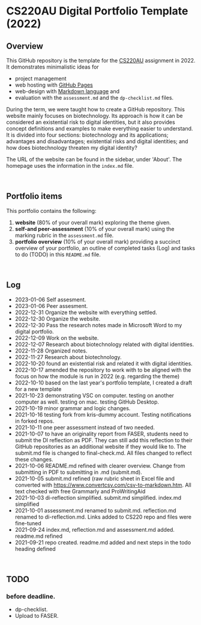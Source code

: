 # CS220AU Digital Portfolio Template (2022)
## Overview
This GitHub repository is the template for the [CS220AU](https://github.com/khofstadter/CS220AU) assignment in 2022. It demonstrates minimalistic ideas for 

- project management
- web hosting with [GitHub Pages](https://pages.github.com/) 
- web-design with [Markdown language](https://guides.github.com/features/mastering-markdown/) and
- evaluation with the `assessment.md` and the `dp-checklist.md` files. 

During the term, we were taught how to create a GitHub repository. This website mainly focuses on biotechnology. Its approach is how it can be considered an existential risk to digital identities, but it also provides concept definitions and examples to make everything easier to understand. It is divided into four sections: biotechnology and its applications; advantages and disadvantages; existential risks and digital identities; and how does biotechnology threaten my digital identity?

The URL of the website can be found in the sidebar, under 'About'. The homepage uses the information in the `index.md` file.

<br>

## Portfolio items
This portfolio contains the following:

1. **website** (80% of your overall mark) exploring the theme given.
2. **self-and peer-assessment** (10% of your overall mark) using the marking rubric in the `assessment.md` file.
3. **portfolio overview** (10% of your overall mark) providing a succinct overview of your portfolio, an outline of completed tasks (Log) and tasks to do (TODO) in this `README.md` file.

<br>

## Log
- 2023-01-06 Self assesment.
- 2023-01-06 Peer assesment.
- 2022-12-31 Organize the website with everything settled.
- 2022-12-30 Organize the website.
- 2022-12-30 Pass the research notes made in Microsoft Word to my digital portfolio.
- 2022-12-09 Work on the website.
- 2022-12-07 Research about biotechnology related with digital identities.
- 2022-11-28 Organized notes.
- 2022-11-27 Research about biotechnology.
- 2022-10-20 found an existential risk and related it with digital identities.
- 2022-10-17 amended the repository to work with to be aligned with the focus on how the module is run in 2022 (e.g. regarding the theme)
- 2022-10-10 based on the last year's portfolio template, I created a draft for a new template
- 2021-10-23 demonstrating VSC on computer. testing on another computer as well. testing on mac. testing GitHub Desktop. 
- 2021-10-19 minor grammar and logic changes. 
- 2021-10-16 testing fork from kris-dummy account. Testing notifications in forked repos. 
- 2021-10-11 one peer assessment instead of two needed.
- 2021-10-07 to have an originality report from FASER, students need to submit the DI reflection as PDF. They can still add this reflection to their GitHub repositories as an additional website if they would like to. The submit.md file is changed to final-check.md. All files changed to reflect these changes. 
- 2021-10-06 README.md refined with clearer overview. Change from submitting in PDF to submitting in .md (submit.md). 
- 2021-10-05 submit.md refined (raw rubric sheet in Excel file and converted with https://www.convertcsv.com/csv-to-markdown.htm. All text checked with free Grammarly and ProWritingAid
- 2021-10-03 di-reflection simplified. submit.md simplified. index.md simplified
- 2021-10-01 assessment.md renamed to submit.md. reflection.md renamed to di-reflection.md. Links added to CS220 repo and files were fine-tuned
- 2021-09-24 index.md, reflection.md and assessment.md added. readme.md refined
- 2021-09-21 repo created. readme.md added and next steps in the todo heading defined

<br>

## TODO
### before deadline.

- dp-checklist.
- Upload to FASER.

